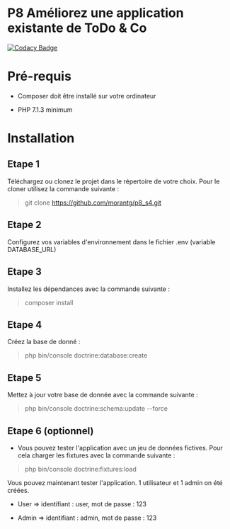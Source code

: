 # P8 Améliorez une application existante de ToDo & Co

[![Codacy Badge](https://app.codacy.com/project/badge/Grade/fc641b2431494395a37d72534df382c1)](https://www.codacy.com/manual/morantg/p8_s4?utm_source=github.com&amp;utm_medium=referral&amp;utm_content=morantg/p8_s4&amp;utm_campaign=Badge_Grade)

# Pré-requis

- Composer doit être installé sur votre ordinateur

- PHP 7.1.3 minimum


# Installation

## Etape 1

Téléchargez ou clonez le projet dans le répertoire de votre choix. Pour le cloner utilisez la commande suivante :

> git clone https://github.com/morantg/p8_s4.git

## Etape 2

Configurez vos variables d'environnement dans le fichier .env (variable DATABASE_URL)

## Etape 3

Installez les dépendances avec la commande suivante :

> composer install

## Etape 4

Créez la base de donné :

> php bin/console doctrine:database:create

## Etape 5

Mettez à jour votre base de donnée avec la commande suivante :

> php bin/console doctrine:schema:update --force

## Etape 6 (optionnel)    

- Vous pouvez tester l'application avec un jeu de données fictives.
Pour cela charger les fixtures avec la commande suivante : 

> php bin/console doctrine:fixtures:load

Vous pouvez maintenant tester l'application. 1 utilisateur et 1 admin on été créées.

- User => identifiant : user, mot de passe : 123

- Admin => identifiant : admin, mot de passe : 123

